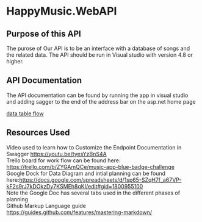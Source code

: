 # HappyMusic.WebAPI
## Purpose of this API
The purose of Our API is to be an interface with a database of songs and the related data. The API should be run in Visual studio with version 4.8 or higher. 


## API Documentation
The API documentation can be found by running the app in visual studio and adding sagger to the end of the address bar on the asp.net home page

 [data table flow](/Images/DataTables.png)

## Resources Used
Video used to learn how to Customize the Endpoint Documentation in Swagger https://youtu.be/tyesYzBnS4A  
Trello board for work flow can be found here: https://trello.com/b/ZYGAmQCe/music-app-blue-badge-challenge  
Google Dock for Data Diagram and intial planning can be found here:https://docs.google.com/spreadsheets/d/1sp65-SZqH7f_a67VP-kF2s9rJ7kDOkzDy7KSMEh8qKI/edit#gid=1800955100  
Note the Google Doc has several tabs used in the different phases of planning  
Github Markup Language guide https://guides.github.com/features/mastering-markdown/  
